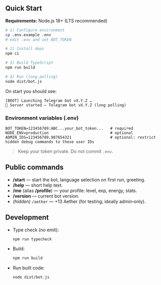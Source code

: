 ## Quick Start

**Requirements:** Node.js 18+ (LTS recommended)

```bash
# 1) Configure environment
cp .env.example .env
# edit .env and set BOT_TOKEN

# 2) Install deps
npm ci

# 3) Build TypeScript
npm run build

# 4) Run (long polling)
node dist/bot.js
```

On start you should see:
```
[BOOT] Launching Telegram bot vX.Y.Z …
🚀 Server started — Telegram bot vX.Y.Z (long polling)
```

### Environment variables (.env)

```
BOT_TOKEN=123456789:ABC...your_bot_token...   # required
NODE_ENV=production                           # optional
ADMIN_IDS=123456789,987654321                 # optional: restrict hidden debug commands to these user IDs
```

> Keep your token private. Do not commit `.env`.

## Public commands

- **/start** — start the bot, language selection on first run, greeting.
- **/help** — short help text.
- **/me** (alias **/profile**) — your profile: level, exp, energy, stats.
- **/version** — current bot version.
- *(hidden)* `/aether` — +13 Aether (for testing; ideally admin‑only).

## Development

- Type check (no emit):
  ```bash
  npm run typecheck
  ```
- Build:
  ```bash
  npm run build
  ```
- Run built code:
  ```bash
  node dist/bot.js
  ```
